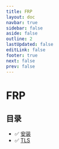 ```yaml
---
title: FRP
layout: doc
navbar: true
sidebar: false
aside: false
outline: 2
lastUpdated: false
editLink: false
footer: true
next: false
prev: false
---
```


# FRP

## 目录

- ✅ [安装](/software/frp/install)
- ✅ [TLS](/software/frp/tls)